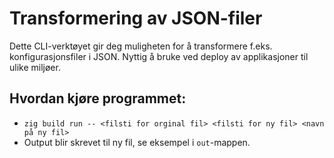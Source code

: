 # Transformering av JSON-filer

Dette CLI-verktøyet gir deg muligheten for å transformere f.eks. konfigurasjonsfiler i JSON.
Nyttig å bruke ved deploy av applikasjoner til ulike miljøer.

## Hvordan kjøre programmet: 

- `zig build run -- <filsti for orginal fil> <filsti for ny fil> <navn på ny fil>`
- Output blir skrevet til ny fil, se eksempel i `out`-mappen.